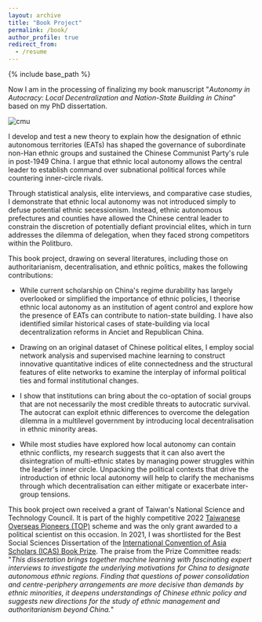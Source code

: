 ```yaml
---
layout: archive
title: "Book Project"
permalink: /book/
author_profile: true
redirect_from:
  - /resume
---
```


{% include base_path %}

Now I am in the processing of finalizing my book manuscript "*Autonomy in Autocracy: Local Decentralization and Nation-State Building in China*" based on my PhD dissertation.

![cmu](https://www.dropbox.com/s/x82gggq1pae6vcm/chinaeth.JPG?dl=0)

I develop and test a new theory to explain how the designation of ethnic autonomous territories (EATs) has shaped the governance of subordinate non-Han ethnic groups and sustained the Chinese Communist Party's rule in post-1949 China. I argue that ethnic local autonomy allows the central leader to establish command over subnational political forces while countering inner-circle rivals.

Through statistical analysis, elite interviews, and comparative case studies, I demonstrate that ethnic local autonomy was not introduced simply to defuse potential ethnic secessionism. Instead, ethnic autonomous prefectures and counties have allowed the Chinese central leader to constrain the discretion of potentially defiant provincial elites, which in turn addresses the dilemma of delegation, when they faced strong competitors within the Politburo. 

This book project, drawing on several literatures, including those on authoritarianism, decentralisation, and ethnic politics, makes the following contributions:

  - While current scholarship on China's regime durability has largely overlooked or simplified the importance of ethnic policies, I theorise ethnic local autonomy as an institution of agent control and explore how the presence of EATs can contribute to nation-state building. I have also identified similar historical cases of state-building via local decentralization reforms in Anciet and Republican China.

  - Drawing on an original dataset of Chinese political elites, I employ social network analysis and supervised machine learning to construct innovative quantitative indices of elite connectedness and the structural features of elite networks to examine the interplay of informal political ties and formal institutional changes.

  - I show that institutions can bring about the co-optation of social groups that are not necessarily the most credible threats to autocratic survival. The autocrat can exploit ethnic differences to overcome the delegation dilemma in a multilevel government by introducing local decentralisation in ethnic minority areas.

  - While most studies have explored how local autonomy can contain ethnic conflicts, my research suggests that it can also avert the disintegration of multi-ethnic states by managing power struggles within the leader's inner circle. Unpacking the political contexts that drive the introduction of ethnic local autonomy will help to clarify the mechanisms through which decentralisation can either mitigate or exacerbate inter-group tensions.

This book project own received a grant of Taiwan's National Science and Technology Council. It is part of the highly competitive 2022 [Taiwanese Overseas Pioneers (TOP)](https://www.stpi.narl.org.tw/public/top.htm) scheme and was the only grant awarded to a political scientist on this occasion. In 2021, I was shortlisted for the Best Social Sciences Dissertation of the [International Convention of Asia Scholars (ICAS) Book Prize](https://www.iias.asia/the-newsletter/article/ibp-2021-english-language-edition-social-sciences). The praise from the Prize Committee reads: "*This dissertation brings together machine learning with fascinating expert interviews to investigate the underlying motivations for China to designate autonomous ethnic regions. Finding that questions of power consolidation and centre-periphery arrangements are more decisive than demands by ethnic minorities, it deepens understandings of Chinese ethnic policy and suggests new directions for the study of ethnic management and authoritarianism beyond China.*"